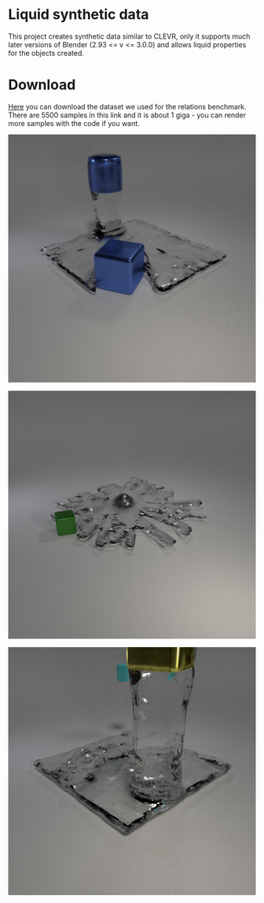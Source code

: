 # Liquid synthetic data

This project creates synthetic data similar to CLEVR, only it supports much later versions of Blender (2.93 <= v <= 3.0.0) and allows liquid properties for the objects created. 

# Download 

[Here](https://drive.google.com/file/d/1thvwm6BochjJcTgCNSlOvbULzlSZl4q6/view?usp=sharing) you can download the dataset we used for the relations benchmark. There are 5500 samples in this link and it is about 1 giga - you can render more samples with the code if you want.

![teaser1](resource/splash1.png)

![teaser2](resource/splash2.png)

![teaser3](resource/splash3.png)
